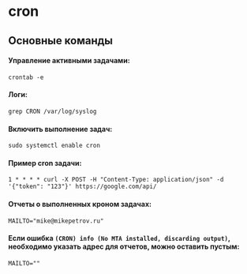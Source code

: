 # cron

## Основные команды

#### Управление активными задачами:
```
crontab -e
```

#### Логи:
```
grep CRON /var/log/syslog
```

#### Включить выполнение задач:
```
sudo systemctl enable cron
```

#### Пример cron задачи:
```
1 * * * * curl -X POST -H "Content-Type: application/json" -d '{"token": "123"}' https://google.com/api/
```

#### Отчеты о выполненных кроном задачах:
```
MAILTO="mike@mikepetrov.ru"
```

#### Если ошибка `(CRON) info (No MTA installed, discarding output)`, необходимо указать адрес для отчетов, можно оставить пустым:
```
MAILTO=""
```
